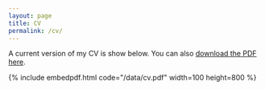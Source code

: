 ```yaml
---
layout: page
title: CV
permalink: /cv/
---
```


A current version of my CV is show below. You can also [download the PDF here](/data/cv.pdf).

{% include embedpdf.html code="/data/cv.pdf" width=100 height=800 %}

